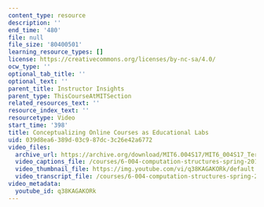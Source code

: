 ```yaml
---
content_type: resource
description: ''
end_time: '480'
file: null
file_size: '80400501'
learning_resource_types: []
license: https://creativecommons.org/licenses/by-nc-sa/4.0/
ocw_type: ''
optional_tab_title: ''
optional_text: ''
parent_title: Instructor Insights
parent_type: ThisCourseAtMITSection
related_resources_text: ''
resource_index_text: ''
resourcetype: Video
start_time: '398'
title: Conceptualizing Online Courses as Educational Labs
uid: 039d8ea6-389d-03c9-87dc-3c26e42a6772
video_files:
  archive_url: https://archive.org/download/MIT6.004S17/MIT6_004S17_Terman_Interview_300k.mp4
  video_captions_file: /courses/6-004-computation-structures-spring-2017/fa07a3c6e77a5535bd563b6373fa33f4_q38KAGAKORk.vtt
  video_thumbnail_file: https://img.youtube.com/vi/q38KAGAKORk/default.jpg
  video_transcript_file: /courses/6-004-computation-structures-spring-2017/e5febd3d19f12db09ae85b46089eb0f8_q38KAGAKORk.pdf
video_metadata:
  youtube_id: q38KAGAKORk
---
```

